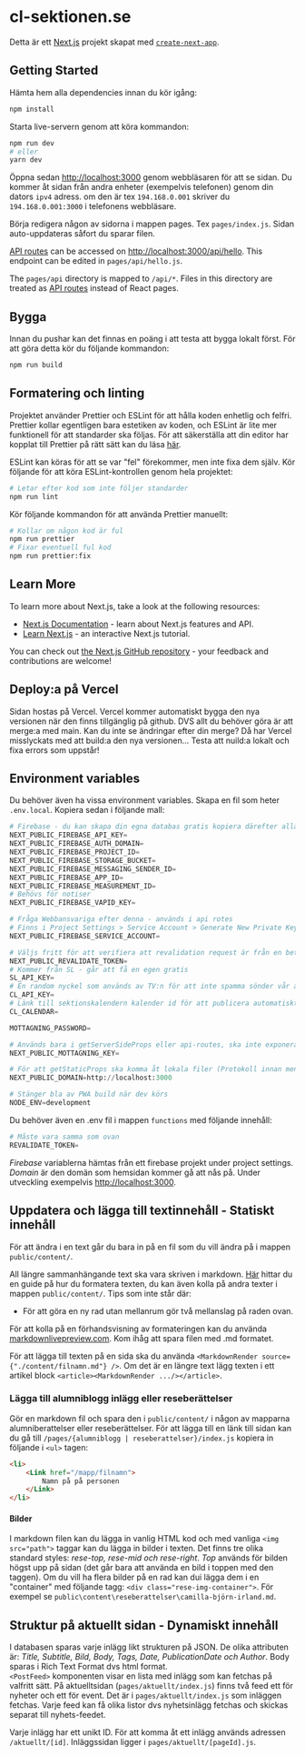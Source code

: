 # cl-sektionen.se

Detta är ett [Next.js](https://nextjs.org/) projekt skapat med [`create-next-app`](https://github.com/vercel/next.js/tree/canary/packages/create-next-app).

## Getting Started

Hämta hem alla dependencies innan du kör igång:

```bash
npm install
```

Starta live-servern genom att köra kommandon:

```bash
npm run dev
# eller
yarn dev
```

Öppna sedan [http://localhost:3000](http://localhost:3000) genom webbläsaren för att se sidan. Du kommer åt sidan från andra enheter (exempelvis telefonen) genom din dators `ipv4` adress. om den är tex `194.168.0.001` skriver du `194.168.0.001:3000` i telefonens webbläsare.

Börja redigera någon av sidorna i mappen pages. Tex `pages/index.js`. Sidan auto-uppdateras såfort du sparar filen.

[API routes](https://nextjs.org/docs/api-routes/introduction) can be accessed on [http://localhost:3000/api/hello](http://localhost:3000/api/hello). This endpoint can be edited in `pages/api/hello.js`.

The `pages/api` directory is mapped to `/api/*`. Files in this directory are treated as [API routes](https://nextjs.org/docs/api-routes/introduction) instead of React pages.

## Bygga

Innan du pushar kan det finnas en poäng i att testa att bygga lokalt först. För att göra detta kör du följande kommandon:

```bash
npm run build
```

## Formatering och linting

Projektet använder Prettier och ESLint för att hålla koden enhetlig och felfri. Prettier kollar egentligen bara estetiken av koden, och ESLint är lite mer funktionell för att standarder ska följas. För att säkerställa att din editor har kopplat till Prettier på rätt sätt kan du läsa [här](https://prettier.io/docs/en/editors.html).

ESLint kan köras för att se var "fel" förekommer, men inte fixa dem själv. Kör följande för att köra ESLint-kontrollen genom hela projektet:

```bash
# Letar efter kod som inte följer standarder
npm run lint
```

Kör följande kommandon för att använda Prettier manuellt:

```bash
# Kollar om någon kod är ful
npm run prettier
# Fixar eventuell ful kod
npm run prettier:fix
```

## Learn More

To learn more about Next.js, take a look at the following resources:

- [Next.js Documentation](https://nextjs.org/docs) - learn about Next.js features and API.
- [Learn Next.js](https://nextjs.org/learn) - an interactive Next.js tutorial.

You can check out [the Next.js GitHub repository](https://github.com/vercel/next.js/) - your feedback and contributions are welcome!

## Deploy:a på Vercel

Sidan hostas på Vercel. Vercel kommer automatiskt bygga den nya versionen när den finns tillgänglig på github. DVS allt du behöver göra är att merge:a med main. Kan du inte se ändringar efter din merge? Då har Vercel misslyckats med att build:a den nya versionen... Testa att nuild:a lokalt och fixa errors som uppstår!

## Environment variables

Du behöver även ha vissa environment variables. Skapa en fil som heter `.env.local`. Kopiera sedan i följande mall:

```python
# Firebase - du kan skapa din egna databas gratis kopiera därefter alla värden
NEXT_PUBLIC_FIREBASE_API_KEY=
NEXT_PUBLIC_FIREBASE_AUTH_DOMAIN=
NEXT_PUBLIC_FIREBASE_PROJECT_ID=
NEXT_PUBLIC_FIREBASE_STORAGE_BUCKET=
NEXT_PUBLIC_FIREBASE_MESSAGING_SENDER_ID=
NEXT_PUBLIC_FIREBASE_APP_ID=
NEXT_PUBLIC_FIREBASE_MEASUREMENT_ID=
# Behövs för notiser
NEXT_PUBLIC_FIREBASE_VAPID_KEY=

# Fråga Webbansvariga efter denna - används i api rotes
# Finns i Project Settings > Service Account > Generate New Private Key
NEXT_PUBLIC_FIREBASE_SERVICE_ACCOUNT=

# Väljs fritt för att verifiera att revalidation request är från en betrodd källa
NEXT_PUBLIC_REVALIDATE_TOKEN=
# Kommer från SL - går att få en egen gratis
SL_API_KEY=
# En random nyckel som används av TV:n för att inte spamma sönder vår api route
CL_API_KEY=
# Länk till sektionskalendern kalender id för att publicera automatiskt
CL_CALENDAR=

MOTTAGNING_PASSWORD=

# Används bara i getServerSideProps eller api-routes, ska inte exponeras
NEXT_PUBLIC_MOTTAGNING_KEY=

# För att getStaticProps ska komma åt lokala filer (Protokoll innan men inget snedstreck i slutet)
NEXT_PUBLIC_DOMAIN=http://localhost:3000

# Stänger bla av PWA build när dev körs
NODE_ENV=development
```

Du behöver även en .env fil i mappen `functions` med följande innehåll:

```python
# Måste vara samma som ovan
REVALIDATE_TOKEN=
```

_Firebase_ variablerna hämtas från ett firebase projekt under project settings.  
_Domain_ är den domän som hemsidan kommer gå att nås på. Under utveckling exempelvis [http://localhost:3000](http://localhost:3000).

## Uppdatera och lägga till textinnehåll - Statiskt innehåll

För att ändra i en text går du bara in på en fil som du vill ändra på i mappen `public/content/`.

All längre sammanhängande text ska vara skriven i markdown. [Här](https://www.markdownguide.org/cheat-sheet/) hittar du en guide på hur du formatera texten, du kan även kolla på andra texter i mappen `public/content/`. Tips som inte står där:

- För att göra en ny rad utan mellanrum gör två mellanslag på raden ovan.

För att kolla på en förhandsvisning av formateringen kan du använda [markdownlivepreview.com](https://markdownlivepreview.com/). Kom ihåg att spara filen med .md formatet.

För att lägga till texten på en sida ska du använda `<MarkdownRender source={"./content/filnamn.md"} />`. Om det är en längre text lägg texten i ett artikel block `<article><MarkdownRender .../></article>`.

### Lägga till alumniblogg inlägg eller reseberättelser

Gör en markdown fil och spara den i `public/content/` i någon av mapparna alumniberattelser eller reseberättelser. För att lägga till en länk till sidan kan du gå till `/pages/{alumniblogg | reseberattelser}/index.js` kopiera in följande i `<ul>` tagen:

```html
<li>
    <Link href="/mapp/filnamn">
        Namn på på personen
    </Link>
</li>
```

#### Bilder

I markdown filen kan du lägga in vanlig HTML kod och med vanliga `<img src="path">` taggar kan du lägga in bilder i texten. Det finns tre olika standard styles: _rese-top, rese-mid och rese-right_. _Top_ används för bilden högst upp på sidan (det går bara att använda en bild i toppen med den taggen). Om du vill ha flera bilder på en rad kan dui lägga dem i en "container" med följande tagg: `<div class="rese-img-container">`. För exempel se `public\content\reseberattelser\camilla-björn-irland.md`.

## Struktur på aktuellt sidan - Dynamiskt innehåll

I databasen sparas varje inlägg likt strukturen på JSON. De olika attributen är: _Title, Subtitle, Bild, Body, Tags, Date, PublicationDate och Author_. Body sparas i Rich Text Format dvs html format.  
`<PostFeed>` komponenten visar en lista med inlägg som kan fetchas på valfritt sätt.
På aktuelltsidan (`pages/aktuellt/index.js`) finns två feed ett för nyheter och ett för event. Det är i `pages/aktuellt/index.js` som inläggen fetchas. Varje feed kan få olika listor dvs nyhetsinlägg fetchas och skickas separat till nyhets-feedet.

Varje inlägg har ett unikt ID. För att komma åt ett inlägg används adressen `/aktuellt/[id]`. Inläggssidan ligger i `pages/aktuellt/[pageId].js`.
